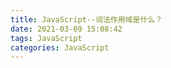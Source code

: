 ```yaml
---
title: JavaScript--词法作用域是什么？
date: 2021-03-09 15:08:42
tags: JavaScript
categories: JavaScript
---
```

